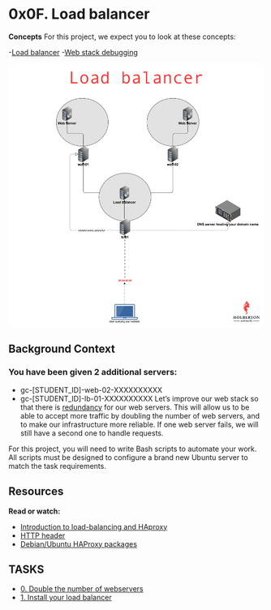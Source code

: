 # 0x0F. Load balancer

**Concepts**
For this project, we expect you to look at these concepts:

-[Load balancer](https://intranet.alxswe.com/concepts/46)
-[Web stack debugging](https://intranet.alxswe.com/concepts/68)

<img src="i.png" alt="">

## Background Context
### You have been given 2 additional servers:

- gc-[STUDENT_ID]-web-02-XXXXXXXXXX
- gc-[STUDENT_ID]-lb-01-XXXXXXXXXX
Let’s improve our web stack so that there is [redundancy](https://en.wikipedia.org/wiki/Redundancy_%28engineering%29) for our web servers. This will allow us to be able to accept more traffic by doubling the number of web servers, and to make our infrastructure more reliable. If one web server fails, we will still have a second one to handle requests.

For this project, you will need to write Bash scripts to automate your work. All scripts must be designed to configure a brand new Ubuntu server to match the task requirements.

## Resources
**Read or watch:**

- [Introduction to load-balancing and HAproxy](https://www.digitalocean.com/community/tutorials/an-introduction-to-haproxy-and-load-balancing-concepts)
- [HTTP header](https://www.techopedia.com/definition/27178/http-header)
- [Debian/Ubuntu HAProxy packages](https://haproxy.debian.net/)


## TASKS
- [0. Double the number of webservers](https://intranet.alxswe.com/projects/275)
- [1. Install your load balancer](https://intranet.alxswe.com/projects/275)
